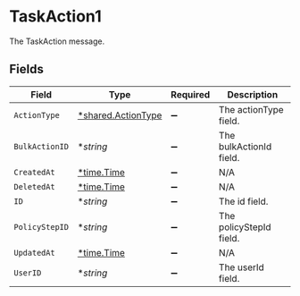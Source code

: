 # TaskAction1

The TaskAction message.


## Fields

| Field                                                          | Type                                                           | Required                                                       | Description                                                    |
| -------------------------------------------------------------- | -------------------------------------------------------------- | -------------------------------------------------------------- | -------------------------------------------------------------- |
| `ActionType`                                                   | [*shared.ActionType](../../../pkg/models/shared/actiontype.md) | :heavy_minus_sign:                                             | The actionType field.                                          |
| `BulkActionID`                                                 | **string*                                                      | :heavy_minus_sign:                                             | The bulkActionId field.                                        |
| `CreatedAt`                                                    | [*time.Time](https://pkg.go.dev/time#Time)                     | :heavy_minus_sign:                                             | N/A                                                            |
| `DeletedAt`                                                    | [*time.Time](https://pkg.go.dev/time#Time)                     | :heavy_minus_sign:                                             | N/A                                                            |
| `ID`                                                           | **string*                                                      | :heavy_minus_sign:                                             | The id field.                                                  |
| `PolicyStepID`                                                 | **string*                                                      | :heavy_minus_sign:                                             | The policyStepId field.                                        |
| `UpdatedAt`                                                    | [*time.Time](https://pkg.go.dev/time#Time)                     | :heavy_minus_sign:                                             | N/A                                                            |
| `UserID`                                                       | **string*                                                      | :heavy_minus_sign:                                             | The userId field.                                              |